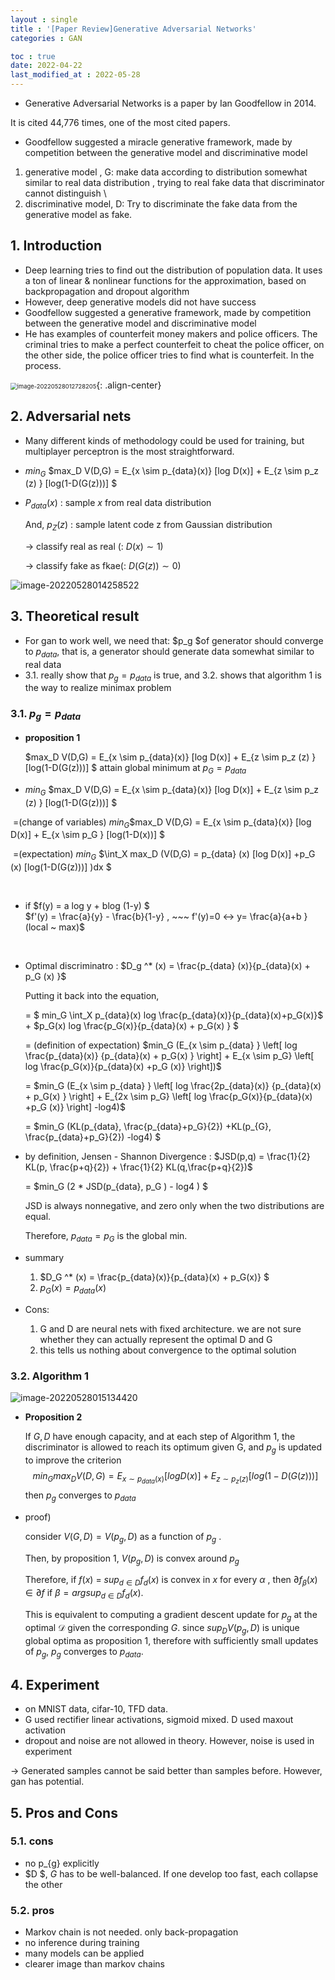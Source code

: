 ```yaml
---
layout : single
title : '[Paper Review]Generative Adversarial Networks'
categories : GAN

toc : true
date: 2022-04-22
last_modified_at : 2022-05-28
---
```


- Generative Adversarial Networks is a paper by Ian Goodfellow in 2014.

It is cited 44,776 times, one of the most cited papers. 

- Goodfellow suggested a miracle generative framework, made by competition between the generative model and discriminative model

1) generative model , G: make data according to distribution somewhat similar to real data distribution , trying to real fake data that discriminator cannot distinguish \\
2) discriminative model, D: Try to discriminate the fake data from the generative model as fake.



## 1. Introduction

- Deep learning tries to find out the distribution of population data. It uses a ton of linear & nonlinear functions for the approximation, based on backpropagation and dropout algorithm
- However, deep generative models did not have success 
- Goodfellow suggested a generative framework, made by competition between the generative model and discriminative model
- He has examples of counterfeit money makers and police officers. The criminal tries to make a perfect counterfeit to cheat the police officer, on the other side, the police officer tries to find what is counterfeit. In the process.

<img src="https://raw.githubusercontent.com/whatsdata/whatsdata.github.io/master/img/2022-05/image-20220528012728205.png" alt="image-20220528012728205" style="zoom:67%;" />{: .align-center} 



## 2. Adversarial nets

- Many different kinds of methodology could be used for training, but multiplayer perceptron is the most straightforward.

- $min_G$ $max_D V(D,G) = E_{x \sim p_{data}(x)} [log D(x)]  + E_{z \sim p_z (z) } [log(1-D(G(z)))] $ 

- $P_{data}(x)$ : sample $x$ from real data distribution  

  And, $p_{Z} (z)$ : sample latent code z from Gaussian distribution 

  -> classify real as real (: $D(x)\sim 1$)

  -> classify fake as fkae(: $D(G(z)) \sim 0$)

![image-20220528014258522](https://raw.githubusercontent.com/whatsdata/whatsdata.github.io/master/img/2022-05/image-20220528014258522.png)

## 3. Theoretical result

- For gan to work well, we need that: $p_g $of generator should converge to $p_{data}$, that is, a generator should generate data somewhat similar to real data
- 3.1. really show that $p_g = p_{data}$ is true, and 3.2. shows that algorithm 1 is the way to realize minimax problem



### 3.1.  $p_g = p_{data}$

- **proposition 1**

   $max_D V(D,G) = E_{x \sim p_{data}(x)} [log D(x)]  + E_{z \sim p_z (z) } [log(1-D(G(z)))] $  attain global minimum at $p_G = p_{data}$

  

- $min_G$ $max_D V(D,G) = E_{x \sim p_{data}(x)} [log D(x)]  + E_{z \sim p_z (z) } [log(1-D(G(z)))] $ 

​		=(change of variables) $min_G$$max_D V(D,G) = E_{x \sim p_{data}(x)} [log D(x)]  + E_{x \sim p_G  } [log(1-D(x))] $ 

​		=(expectation) $min_G$ $\int_X max_D (V(D,G) = p_{data} (x) [log D(x)]  +p_G (x) [log(1-D(G(z)))] )dx $  


$~~$



- if $f(y) = a log y + blog (1-y) $  
  $f'(y) = \frac{a}{y} - \frac{b}{1-y} , ~~~ f'(y)=0 <-> y= \frac{a}{a+b }  (local ~ max)$

$~$

- Optimal discriminatro : $D_g ^* (x) = \frac{p_{data} (x)}{p_{data}(x) + p_G (x) }$

  Putting it back into the equation, 

  = $ min_G \int_X p_{data}(x) log \frac{p_{data}(x)}{p_{data}(x)+p_G(x)}$ + $p_G(x) log \frac{p_G(x)}{p_{data}(x) + p_G(x) } $

  = (definition of expectation) $min_G (E_{x \sim p_{data} }   \left[ log \frac{p_{data}(x)} {p_{data}(x)  + p_G(x) } \right] + E_{x \sim p_G} \left[ log \frac{p_G(x)}{p_{data}(x) +p_G (x)}  \right])$

  =  $min_G (E_{x \sim p_{data} }   \left[ log \frac{2p_{data}(x)} {p_{data}(x)  + p_G(x) } \right] + E_{2x \sim p_G} \left[ log \frac{p_G(x)}{p_{data}(x) +p_G (x)}  \right] -log4)$

  = $min_G (KL(p_{data}, \frac{p_{data}+p_G}{2}) +KL(p_{G}, \frac{p_{data}+p_G}{2}) -log4) $



- by definition, Jensen - Shannon Divergence : $JSD(p,q) = \frac{1}{2} KL(p, \frac{p+q}{2}) + \frac{1}{2} KL(q,\frac{p+q}{2})$

  = $min_G (2 * JSD(p_{data}, p_G ) - log4 ) $

  JSD is always nonnegative, and zero only when the two distributions are equal.

  Therefore, $p_{data} = p_G$ is the global min.

  

- summary

  1. $D_G ^* (x) = \frac{p_{data}(x)}{p_{data}(x) + p_G(x)} $  
  1. $p_G (x) = p_{data}(x)$

  

- Cons:
  1. G and D are neural nets with fixed architecture. we are not sure whether they can actually represent the optimal D and G
  2. this tells us nothing about convergence to the optimal solution



### 3.2. Algorithm 1

![image-20220528015134420](https://raw.githubusercontent.com/whatsdata/whatsdata.github.io/master/img/2022-05/image-20220528015134420.png)

- **Proposition 2**

  If $G,D$ have enough capacity, and at each step of Algorithm 1, the discriminator is allowed to reach its optimum given G, and $p_g$ is updated to improve the criterion
  $$
  min_G max_D V(D,G) = E_{x \sim p_{data}(x)} [log D(x)]  + E_{z \sim p_z (z) } [log(1-D(G(z)))] 
  $$
  then $p_g$ converges to $p_{data}$

- proof) 

  

  consider $V(G,D)= V(p_g ,D)$  as a function of $p_g$ .

  Then, by proposition 1, $V(p_g, D)$ is convex around $p_g$ 

   
  
  Therefore, if $f(x)$ = $sup_{d \in D} f_d (x)$ is convex in $x$ for every $\alpha$ , then $\partial f_{\beta} (x) \in \partial f$ if $\beta = arg sup_{d \in D} f_{d} (x)$.
  
   
  
  This is equivalent to computing a gradient descent update for $p_g$ at the optimal $\mathcal{D}$  given the corresponding $G$. since $sup_D V(p_g, D)$ is unique global optima as proposition 1, therefore with sufficiently small updates of $p_g$, $p_g$ converges to $p_{data}$.
  
  

## 4. Experiment

- on MNIST data, cifar-10, TFD data.
- G used rectifier linear activations, sigmoid mixed. D used maxout activation
- dropout and noise are not allowed in theory. However, noise is used in experiment



-> Generated samples cannot be said better than samples before. However, gan has potential.



## 5. Pros and Cons

### 5.1. cons

- no p_{g} explicitly
- $D $, $G$  has to be well-balanced. If one develop too fast, each collapse the other



### 5.2. pros

- Markov chain is not needed. only back-propagation
- no inference during training
- many models can be applied
- clearer image than markov chains



 

